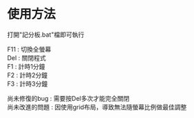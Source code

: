# 使用方法
打開"記分板.bat"檔即可執行

F11 : 切換全螢幕\
Del : 關閉程式\
F1 : 計時1分鐘\
F2 : 計時2分鐘\
F3 : 計時3分鐘

尚未修復的bug : 需要按Del多次才能完全關閉\
尚未改進的問題 : 因使用grid布局，導致無法隨螢幕比例做最佳調整
